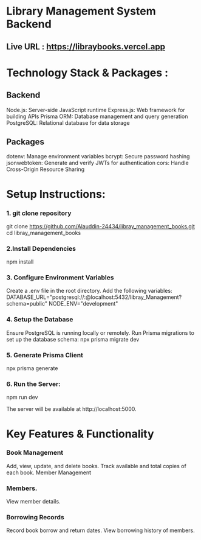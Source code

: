 # Library Management System Backend


## Live URL : https://libraybooks.vercel.app

# Technology Stack & Packages :

## Backend
Node.js: Server-side JavaScript runtime
Express.js: Web framework for building APIs
Prisma ORM: Database management and query generation
PostgreSQL: Relational database for data storage

## Packages
dotenv: Manage environment variables
bcrypt: Secure password hashing
jsonwebtoken: Generate and verify JWTs for authentication
cors: Handle Cross-Origin Resource Sharing

# Setup Instructions:
### 1. git clone repository
git clone https://github.com/Alauddin-24434/libray_management_books.git
cd libray_management_books

### 2.Install Dependencies
npm install

### 3. Configure Environment Variables
 Create a .env file in the root directory.
 Add the following variables:
DATABASE_URL="postgresql://<username>:<password>@localhost:5432/libray_Management?schema=public"
NODE_ENV="development"

### 4. Setup the Database
Ensure PostgreSQL is running locally or remotely.
Run Prisma migrations to set up the database schema:
npx prisma migrate dev
### 5. Generate Prisma Client
npx prisma generate

### 6. Run the Server:
npm run dev

The server will be available at http://localhost:5000.

# Key Features & Functionality
### Book Management

Add, view, update, and delete books.
Track available and total copies of each book.
Member Management

### Members.
View member details.

### Borrowing Records

Record book borrow and return dates.
View borrowing history of members.









